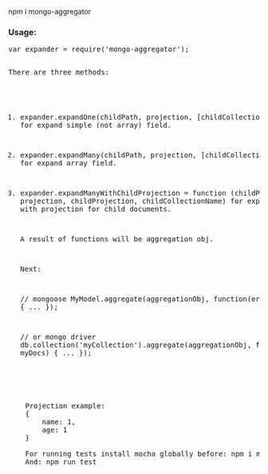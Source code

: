 npm i mongo-aggregator

<h3>Usage:</h3>
<pre>
var expander = require('mongo-aggregator');

There are three methods:

1. expander.expandOne(childPath, projection, [childCollectionName])
    for expand simple (not array) field.

2. expander.expandMany(childPath, projection, [childCollectionName])
    for expand array field.

3. expander.expandManyWithChildProjection =
    function (childPathName, projection, childProjection, childCollectionName)
        for expand array field with projection for child documents.

    A result of functions will be aggregation obj.

    Next:

    // mongoose
    MyModel.aggregate(aggregationObj, function(err, myModels) {
        ...
    });

    // or mongo driver
    db.collection('myCollection').aggregate(aggregationObj, function(err, myDocs) {
        ...
    });
</pre>

<pre>

    Projection example:
    {
        name: 1,
        age: 1
    }

    For running tests install mocha globally before: npm i mocha -g
    And: npm run test
</pre>
